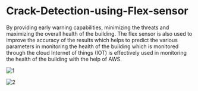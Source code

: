 # Crack-Detection-using-Flex-sensor
By providing early warning capabilities, minimizing the threats and maximizing the overall health of the building. The flex sensor is also used to improve the accuracy of the results which helps to predict the various parameters in monitoring the health of the building which is monitored through the cloud Internet of things (IOT) is effectively used in monitoring the health of the building with the help of AWS.


![1](https://user-images.githubusercontent.com/59214556/158007478-213e111d-4a2b-4441-ac67-7edb0d9f70d9.jpg)

![2](https://user-images.githubusercontent.com/59214556/158007517-cc65b125-0904-4985-92cb-eae0dabb94bf.jpg)

